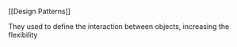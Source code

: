 [[Design Patterns]]

They used to define the interaction between objects, increasing the flexibility